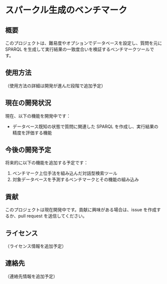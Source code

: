 # スパークル生成のベンチマーク

## 概要

このプロジェクトは、難易度やオプションでデータベースを設定し、質問を元に SPARQL を生成して実行結果の一致度合いを検証するベンチマークツールです。

## 使用方法

（使用方法の詳細は開発が進んだ段階で追加予定）

## 現在の開発状況

現在、以下の機能を開発中です：

- データベース既知の状態で質問に関連した SPARQL を作成し、実行結果の精度を評価する機能

## 今後の開発予定

将来的に以下の機能を追加する予定です：

1. ベンチマーク上位手法を組み込んだ対話型検索ツール
2. 対象データベースを予測するベンチマークとその機能の組み込み


## 貢献

このプロジェクトは現在開発中です。貢献に興味がある場合は、issue を作成するか、pull request を送信してください。

## ライセンス

（ライセンス情報を追加予定）

## 連絡先

（連絡先情報を追加予定）